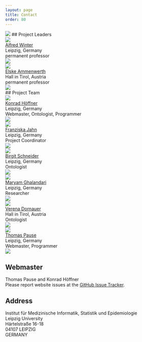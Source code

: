 ```yaml
---
layout: page
title: Contact
order: 80
---
```

<img src="{{site.url}}{{ site.baseurl}}/public/team.jpg" style="max-width:90%;margin:0 auto;">
## Project Leaders
<div class="teamGrid">
<img src="{{site.url}}{{ site.baseurl}}/public/winter.jpg">
<div class="inbox">
<a href="{{ site.links.winter}}">Alfred Winter</a><br>
Leipzig, Germany<br>
permanent professor<br>
</div>
<div class="inbox">
<a href="{{ site.links.imise }}"><img src="{{site.url}}{{site.baseurl}}/public/imise-logo.svg"></a>
</div>

<img src="{{site.url}}{{site.baseurl}}/public/ammenwerth.jpg">
<div class="inbox">
<a href="{{ site.links.ammenwerth }}">Elske Ammenwerth</a><br>
Hall in Tirol, Austria<br>
permanent professor<br>
</div>
<div class="inbox">
<a href="{{ site.links.umit }}"><img src="{{site.url}}{{site.baseurl}}/public/umit-logo.svg"></a>
</div>
</div>
<!--  -->
## Project Team
<div class="teamGrid">
<img src="{{site.url}}{{ site.baseurl}}/public/hoeffner.jpg">
<div class="inbox">
<a href="{{ site.links.hoeffner}}">Konrad Höffner</a><br>
Leipzig, Germany<br>
Webmaster, Ontologist, Programmer<br>
</div>
<div class="inbox">
<a href="{{ site.links.imise }}"><img src="{{site.url}}{{site.baseurl}}/public/imise-logo.svg"></a>
</div>

<img src="{{site.url}}{{site.baseurl}}/public/jahn.jpg">
<div class="inbox">
<a href="{{ site.links.jahn }}">Franziska Jahn</a><br>
Leipzig, Germany<br>
Project Coordinator<br>
</div>
<div class="inbox">
<a href="{{ site.links.imise }}"><img src="{{site.url}}{{site.baseurl}}/public/imise-logo.svg"></a>
</div>

<img src="{{site.url}}{{ site.baseurl}}/public/schneider.jpg">
<div class="inbox">
<a href="{{ site.links.schneider }}">Birgit Schneider</a><br>
Leipzig, Germany<br>
Ontologist<br>
</div>
<div class="inbox">
<a href="{{ site.links.imise }}"><img src="{{site.url}}{{site.baseurl}}/public/imise-logo.svg"></a>
</div>

<img src="{{site.url}}{{ site.baseurl}}/public/ghalandari.jpg">
<div class="inbox">
<a href="{{ site.links.ghalandari }}">Maryam Ghalandari</a><br>
Leipzig, Germany<br>
Researcher<br>
</div>
<div class="inbox">
<a href="{{ site.links.imise }}"><img src="{{site.url}}{{site.baseurl}}/public/imise-logo.svg"></a>
</div>

<img src="{{site.url}}{{ site.baseurl}}/public/dornauer.jpg">
<div class="inbox">
<a href="{{ site.links.dornauer }}">Verena Dornauer</a><br>
Hall in Tirol, Austria<br>
Ontologist<br>
</div>
<div class="inbox">
<a href="{{ site.links.umit }}"><img src="{{site.url}}{{site.baseurl}}/public/umit-logo.svg"></a>
</div>

<img src="{{site.url}}{{ site.baseurl}}/public/pause.jpg">
<div class="inbox">
<a href="{{ site.links.pause }}">Thomas Pause</a><br>
Leipzig, Germany<br>
Webmaster, Programmer<br>
</div>
<div class="inbox">
<a href="{{ site.links.imise }}"><img src="{{site.url}}{{site.baseurl}}/public/imise-logo.svg"></a>
</div>

</div>

## Webmaster

Thomas Pause and Konrad Höffner<br>
Please report website issues at the <a href="https://github.com/hitontology/hitontology.eu/issues" target="_blank">GitHub Issue Tracker</a>.

## Address

Institut für Medizinische Informatik, Statistik und Epidemiologie<br>
Leipzig University<br>
Härtelstraße 16-18<br>
04107 LEIPZIG<br>
GERMANY
